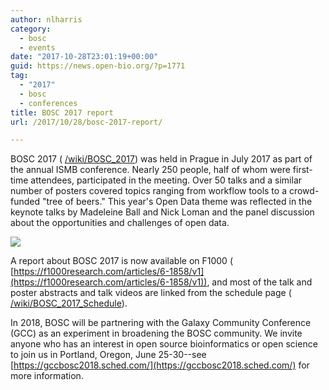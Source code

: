 ```yaml
---
author: nlharris
category:
  - bosc
  - events
date: "2017-10-28T23:01:19+00:00"
guid: https://news.open-bio.org/?p=1771
tag:
  - "2017"
  - bosc
  - conferences
title: BOSC 2017 report
url: /2017/10/28/bosc-2017-report/

---
```

BOSC 2017 ( [/wiki/BOSC\_2017](/wiki/BOSC_2017)) was held in Prague in July 2017 as part of the annual ISMB conference. Nearly 250 people, half of whom were first-time attendees, participated in the meeting. Over 50 talks and a similar number of posters covered topics ranging from workflow tools to a crowd-funded "tree of beers." This year's Open Data theme was reflected in the keynote talks by Madeleine Ball and Nick Loman and the panel discussion about the opportunities and challenges of open data.

![](https://news.open-bio.org/wp-content/uploads/2017/10/bosc-crowd-nh-at-podium-by-berenice-batut-1-300x114.jpg)

A report about BOSC 2017 is now available on F1000 ( [https://f1000research.com/articles/6-1858/v1](https://f1000research.com/articles/6-1858/v1)), and most of the talk and poster abstracts and talk videos are linked from the schedule page ( [/wiki/BOSC\_2017\_Schedule](/wiki/BOSC_2017_Schedule)).

In 2018, BOSC will be partnering with the Galaxy Community Conference (GCC) as an experiment in broadening the BOSC community. We invite anyone who has an interest in open source bioinformatics or open science to join us in Portland, Oregon, June 25-30--see [https://gccbosc2018.sched.com/](https://gccbosc2018.sched.com/) for more information.
